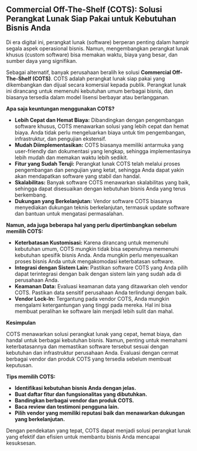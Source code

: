 ## Commercial Off-The-Shelf (COTS): Solusi Perangkat Lunak Siap Pakai untuk Kebutuhan Bisnis Anda

Di era digital ini, perangkat lunak (software) berperan penting dalam hampir segala aspek operasional bisnis. Namun, mengembangkan perangkat lunak khusus (custom software) bisa memakan waktu, biaya yang besar, dan sumber daya yang signifikan. 

Sebagai alternatif, banyak perusahaan beralih ke solusi **Commercial Off-The-Shelf (COTS)**.  COTS adalah perangkat lunak siap pakai yang dikembangkan dan dijual secara komersial kepada publik.  Perangkat lunak ini dirancang untuk memenuhi kebutuhan umum berbagai bisnis, dan biasanya tersedia dalam model lisensi berbayar atau berlangganan.

**Apa saja keuntungan menggunakan COTS?**

* **Lebih Cepat dan Hemat Biaya:**  Dibandingkan dengan pengembangan software khusus, COTS menawarkan solusi yang lebih cepat dan hemat biaya.  Anda tidak perlu mengeluarkan biaya untuk tim pengembangan, infrastruktur, dan pengujian ekstensif.
* **Mudah Diimplementasikan:**  COTS biasanya memiliki antarmuka yang user-friendly dan dokumentasi yang lengkap, sehingga implementasinya lebih mudah dan memakan waktu lebih sedikit. 
* **Fitur yang Sudah Teruji:**  Perangkat lunak COTS telah melalui proses pengembangan dan pengujian yang ketat, sehingga Anda dapat yakin akan mendapatkan software yang stabil dan handal.
* **Skalabilitas:**  Banyak software COTS menawarkan skalabilitas yang baik, sehingga dapat disesuaikan dengan kebutuhan bisnis Anda yang terus berkembang.
* **Dukungan yang Berkelanjutan:**  Vendor software COTS biasanya menyediakan dukungan teknis berkelanjutan, termasuk update software dan bantuan untuk mengatasi permasalahan.

**Namun, ada juga beberapa hal yang perlu dipertimbangkan sebelum memilih COTS:**

* **Keterbatasan Kustomisasi:**  Karena dirancang untuk memenuhi kebutuhan umum, COTS mungkin tidak bisa sepenuhnya memenuhi kebutuhan spesifik bisnis Anda.  Anda mungkin perlu menyesuaikan proses bisnis Anda untuk mengakomodasi keterbatasan software.
* **Integrasi dengan Sistem Lain:**  Pastikan software COTS yang Anda pilih dapat terintegrasi dengan baik dengan sistem lain yang sudah ada di perusahaan Anda. 
* **Keamanan Data:**  Evaluasi keamanan data yang ditawarkan oleh vendor COTS.  Pastikan data sensitif perusahaan Anda terlindungi dengan baik.
* **Vendor Lock-In:**  Tergantung pada vendor COTS, Anda mungkin mengalami ketergantungan yang tinggi pada mereka.  Hal ini bisa membuat peralihan ke software lain menjadi lebih sulit dan mahal.


**Kesimpulan**

COTS menawarkan solusi perangkat lunak yang cepat, hemat biaya, dan handal untuk berbagai kebutuhan bisnis.  Namun, penting untuk memahami keterbatasannya dan memastikan software tersebut sesuai dengan kebutuhan dan infrastruktur perusahaan Anda.  Evaluasi dengan cermat berbagai vendor dan produk COTS yang tersedia sebelum membuat keputusan.

**Tips memilih COTS:**

* **Identifikasi kebutuhan bisnis Anda dengan jelas.**
* **Buat daftar fitur dan fungsionalitas yang dibutuhkan.**
* **Bandingkan berbagai vendor dan produk COTS.**
* **Baca review dan testimoni pengguna lain.**
* **Pilih vendor yang memiliki reputasi baik dan menawarkan dukungan yang berkelanjutan.**

Dengan pendekatan yang tepat, COTS dapat menjadi solusi perangkat lunak yang efektif dan efisien untuk membantu bisnis Anda mencapai kesuksesan.